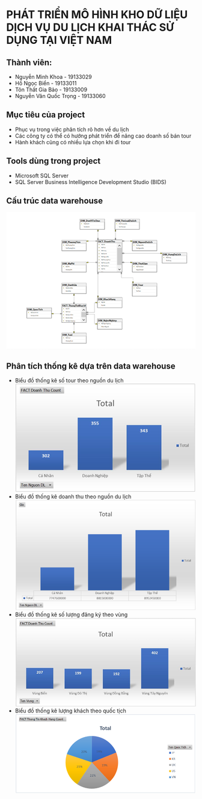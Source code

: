 # PHÁT TRIỂN MÔ HÌNH KHO DỮ LIỆU DỊCH VỤ DU LỊCH KHAI THÁC SỬ DỤNG TẠI VIỆT NAM
## Thành viên:
- Nguyễn Minh Khoa    - 19133029
- Hồ Ngọc Biển        - 19133011
- Tôn Thất Gia Bảo    - 19133009
- Nguyễn Văn Quốc Trọng - 19133060
## Mục tiêu của project
-	Phục vụ trong việc phân tích rõ hơn về du lịch 
-	Các công ty có thể có hướng phát triển để nâng cao doanh số bán tour
-	Hành khách cũng có nhiều lựa chọn khi đi tour
## Tools dùng trong project
- Microsoft SQL Server
- SQL Server Business Intelligence Development Studio (BIDS)
## Cấu trúc data warehouse
![image](https://github.com/nmk1406/Tourism-Data-Warehouse/blob/main/images/dwh.png)
## Phân tích thống kê dựa trên data warehouse
- Biểu đồ thống kê số tour theo nguồn du lịch
![image](https://github.com/nmk1406/Tourism-Data-Warehouse/blob/main/images/tour%20theo%20nguon%20du%20lich.png)
- Biểu đồ thống kê doanh thu theo nguồn du lịch
![image](https://github.com/nmk1406/Tourism-Data-Warehouse/blob/main/images/doanh%20thu%20theo%20nguon%20du%20lich.png)
- Biểu đồ thống kê số lượng đăng ký theo vùng
![image](https://github.com/nmk1406/Tourism-Data-Warehouse/blob/main/images/so%20luong%20dang%20ky%20theo%20vung.png)
- Biểu đồ thống kê lượng khách theo quốc tịch
![image](https://github.com/nmk1406/Tourism-Data-Warehouse/blob/main/images/luong%20khach%20theo%20quoc%20tich.png)
